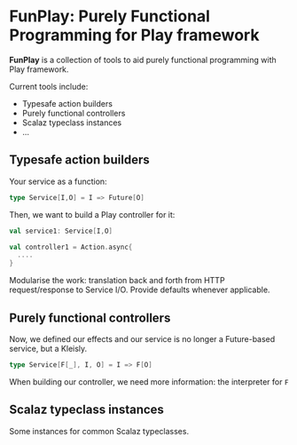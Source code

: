 # FunPlay: Purely Functional Programming for Play framework

**FunPlay** is a collection of tools to aid purely functional programming with Play framework. 

Current tools include: 
* Typesafe action builders
* Purely functional controllers
* Scalaz typeclass instances
* ...

## Typesafe action builders

Your service as a function: 

```scala
type Service[I,O] = I => Future[O]
```

Then, we want to build a Play controller for it: 

```scala
val service1: Service[I,O]

val controller1 = Action.async{
  ....
}
```

Modularise the work: translation back and forth from HTTP request/response to Service I/O.
Provide defaults whenever applicable. 

## Purely functional controllers

Now, we defined our effects and our service is no longer a Future-based service, but a Kleisly.

```scala
type Service[F[_], I, O] = I => F[O]
```

When building our controller, we need more information: the interpreter for `F`

## Scalaz typeclass instances

Some instances for common Scalaz typeclasses.

